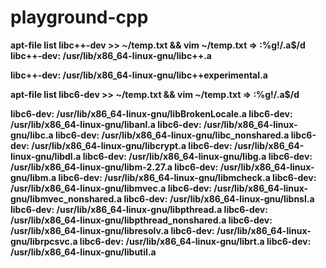 # playground-cpp


<b>apt-file list libc++-dev >> ~/temp.txt && vim ~/temp.txt => :%g!/.a$/d
libc++-dev: /usr/lib/x86_64-linux-gnu/libc++.a

libc++-dev: /usr/lib/x86_64-linux-gnu/libc++experimental.a


<b>apt-file list libc6-dev >> ~/temp.txt && vim ~/temp.txt => :%g!/.a$/d

  libc6-dev: /usr/lib/x86_64-linux-gnu/libBrokenLocale.a
  libc6-dev: /usr/lib/x86_64-linux-gnu/libanl.a
  libc6-dev: /usr/lib/x86_64-linux-gnu/libc.a
  libc6-dev: /usr/lib/x86_64-linux-gnu/libc_nonshared.a
  libc6-dev: /usr/lib/x86_64-linux-gnu/libcrypt.a
  libc6-dev: /usr/lib/x86_64-linux-gnu/libdl.a
  libc6-dev: /usr/lib/x86_64-linux-gnu/libg.a
  libc6-dev: /usr/lib/x86_64-linux-gnu/libm-2.27.a
  libc6-dev: /usr/lib/x86_64-linux-gnu/libm.a
  libc6-dev: /usr/lib/x86_64-linux-gnu/libmcheck.a
  libc6-dev: /usr/lib/x86_64-linux-gnu/libmvec.a
  libc6-dev: /usr/lib/x86_64-linux-gnu/libmvec_nonshared.a
  libc6-dev: /usr/lib/x86_64-linux-gnu/libnsl.a
  libc6-dev: /usr/lib/x86_64-linux-gnu/libpthread.a
  libc6-dev: /usr/lib/x86_64-linux-gnu/libpthread_nonshared.a
  libc6-dev: /usr/lib/x86_64-linux-gnu/libresolv.a
  libc6-dev: /usr/lib/x86_64-linux-gnu/librpcsvc.a
  libc6-dev: /usr/lib/x86_64-linux-gnu/librt.a
  libc6-dev: /usr/lib/x86_64-linux-gnu/libutil.a
